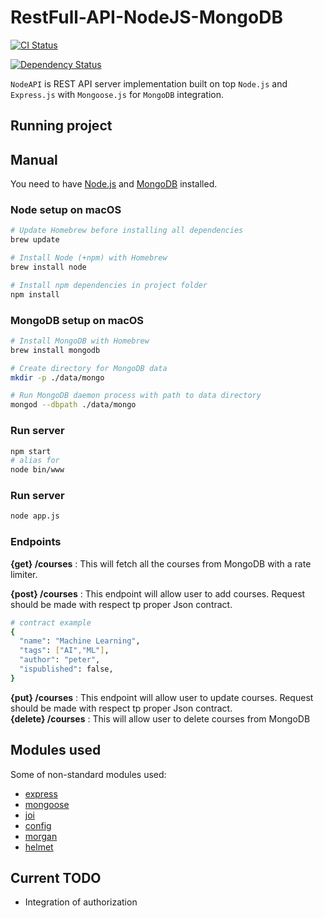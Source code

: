# RestFull-API-NodeJS-MongoDB

[![CI Status](https://travis-ci.org/ranit-geek/RestFull-API-NodeJS.svg)](https://travis-ci.org/ranit-geek/RestFull-API-NodeJS)

[![Dependency Status](https://david-dm.org/ranit-geek/RestFull-API-NodeJS.svg)](https://david-dm.org/ranit-geek/RestFull-API-NodeJS)


`NodeAPI` is REST API server implementation built on top `Node.js` and `Express.js` with `Mongoose.js` for `MongoDB` integration.

## Running project

## Manual

You need to have [Node.js](https://nodejs.org) and [MongoDB](https://www.mongodb.com) installed.

### Node setup on macOS

```sh
# Update Homebrew before installing all dependencies
brew update

# Install Node (+npm) with Homebrew
brew install node

# Install npm dependencies in project folder
npm install
```

### MongoDB setup on macOS

```sh
# Install MongoDB with Homebrew
brew install mongodb

# Create directory for MongoDB data
mkdir -p ./data/mongo

# Run MongoDB daemon process with path to data directory
mongod --dbpath ./data/mongo
```

### Run server

```sh
npm start
# alias for
node bin/www
```


### Run server

```sh
node app.js
```
### Endpoints
**{get} /courses** : This will fetch all the courses from MongoDB with a rate limiter.  <br />

**{post} /courses** : This endpoint will allow user to add courses. Request should be made with respect tp proper Json contract.<br />
```sh
# contract example
{
  "name": "Machine Learning",
  "tags": ["AI","ML"],
  "author": "peter",
  "ispublished": false,
}
```
**{put} /courses** : This endpoint will allow user to update courses. Request should be made with respect tp proper Json contract.<br />
**{delete} /courses** : This will allow user to delete  courses from MongoDB  <br />

## Modules used

Some of non-standard modules used:

* [express](https://www.npmjs.com/package/express)
* [mongoose](https://www.npmjs.com/package/mongoose)
* [joi](https://www.npmjs.com/package/joi)
* [config](https://www.npmjs.com/package/config)
* [morgan](https://www.npmjs.com/package/morgan)
* [helmet](https://www.npmjs.com/package/helmet)

## Current TODO
* Integration of authorization
